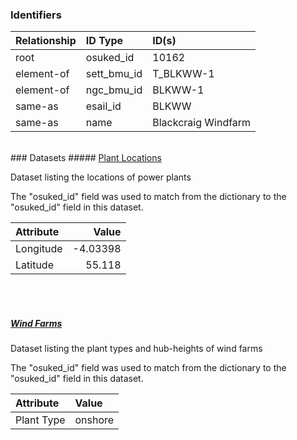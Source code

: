 ### Identifiers

| Relationship   | ID Type     | ID(s)               |
|:---------------|:------------|:--------------------|
| root           | osuked_id   | 10162               |
| element-of     | sett_bmu_id | T_BLKWW-1           |
| element-of     | ngc_bmu_id  | BLKWW-1             |
| same-as        | esail_id    | BLKWW               |
| same-as        | name        | Blackcraig Windfarm |

<br>
### Datasets
##### <a href="https://raw.githubusercontent.com/OSUKED/Dictionary-Datasets/main/datasets/plant-locations/datapackage.json">Plant Locations</a>

Dataset listing the locations of power plants

The "osuked_id" field was used to match from the dictionary to the "osuked_id" field in this dataset.

| Attribute   |    Value |
|:------------|---------:|
| Longitude   | -4.03398 |
| Latitude    | 55.118   |

<br><br>
##### <a href="https://raw.githubusercontent.com/OSUKED/Dictionary-Datasets/main/datasets/wind-farms/datapackage.json">Wind Farms</a>

Dataset listing the plant types and hub-heights of wind farms

The "osuked_id" field was used to match from the dictionary to the "osuked_id" field in this dataset.

| Attribute   | Value   |
|:------------|:--------|
| Plant Type  | onshore |
